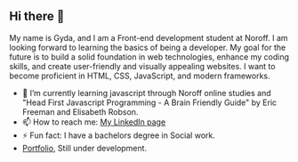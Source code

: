 ## Hi there 👋

My name is Gyda, and I am a Front-end development student at Noroff. I am looking forward to learning the basics of being a developer. My goal for the future is to build a solid foundation in web technologies, enhance my coding skills, and create user-friendly and visually appealing websites. I want to become proficient in HTML, CSS, JavaScript, and modern frameworks.

- 🌱 I’m currently learning javascript through Noroff online studies and "Head First Javascript Programming - A Brain Friendly Guide" by Eric Freeman and Elisabeth Robson.
- 📫 How to reach me: [My LinkedIn page](https://www.linkedin.com/in/gyda-lofthus-301069291/)
- ⚡ Fun fact: I have a bachelors degree in Social work.
- [Portfolio](https://gydalo.github.io/GydaMain/Portfolio/index.html), Still under development.
